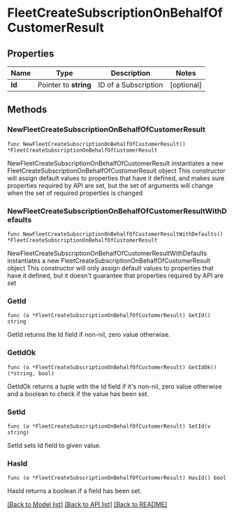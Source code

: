 # FleetCreateSubscriptionOnBehalfOfCustomerResult

## Properties

Name | Type | Description | Notes
------------ | ------------- | ------------- | -------------
**Id** | Pointer to **string** | ID of a Subscription | [optional] 

## Methods

### NewFleetCreateSubscriptionOnBehalfOfCustomerResult

`func NewFleetCreateSubscriptionOnBehalfOfCustomerResult() *FleetCreateSubscriptionOnBehalfOfCustomerResult`

NewFleetCreateSubscriptionOnBehalfOfCustomerResult instantiates a new FleetCreateSubscriptionOnBehalfOfCustomerResult object
This constructor will assign default values to properties that have it defined,
and makes sure properties required by API are set, but the set of arguments
will change when the set of required properties is changed

### NewFleetCreateSubscriptionOnBehalfOfCustomerResultWithDefaults

`func NewFleetCreateSubscriptionOnBehalfOfCustomerResultWithDefaults() *FleetCreateSubscriptionOnBehalfOfCustomerResult`

NewFleetCreateSubscriptionOnBehalfOfCustomerResultWithDefaults instantiates a new FleetCreateSubscriptionOnBehalfOfCustomerResult object
This constructor will only assign default values to properties that have it defined,
but it doesn't guarantee that properties required by API are set

### GetId

`func (o *FleetCreateSubscriptionOnBehalfOfCustomerResult) GetId() string`

GetId returns the Id field if non-nil, zero value otherwise.

### GetIdOk

`func (o *FleetCreateSubscriptionOnBehalfOfCustomerResult) GetIdOk() (*string, bool)`

GetIdOk returns a tuple with the Id field if it's non-nil, zero value otherwise
and a boolean to check if the value has been set.

### SetId

`func (o *FleetCreateSubscriptionOnBehalfOfCustomerResult) SetId(v string)`

SetId sets Id field to given value.

### HasId

`func (o *FleetCreateSubscriptionOnBehalfOfCustomerResult) HasId() bool`

HasId returns a boolean if a field has been set.


[[Back to Model list]](../README.md#documentation-for-models) [[Back to API list]](../README.md#documentation-for-api-endpoints) [[Back to README]](../README.md)


